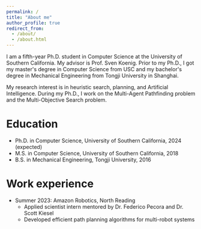 ```yaml
---
permalink: /
title: "About me"
author_profile: true
redirect_from: 
  - /about/
  - /about.html
---
```


I am a fifth-year Ph.D. student in Computer Science at the University of Southern California.
My advisor is Prof. Sven Koenig.
Prior to my Ph.D., I got my master's degree in Computer Science from USC and my bachelor's degree in Mechanical Engineering from Tongji University in Shanghai.

My research interest is in heuristic search, planning, and Artificial Intelligence.
During my Ph.D., I work on the Multi-Agent Pathfinding problem and the Multi-Objective Search problem.


Education
======
* Ph.D. in Computer Science, University of Southern California, 2024 (expected)
* M.S. in Computer Science, University of Southern California, 2018
* B.S. in Mechanical Engineering, Tongji University, 2016

Work experience
======
* Summer 2023: Amazon Robotics, North Reading
  * Applied scientist intern mentored by Dr. Federico Pecora and Dr. Scott Kiesel
  * Developed efficient path planning algorithms for multi-robot systems


